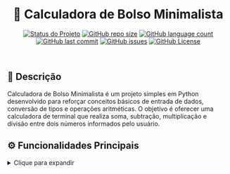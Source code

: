 <div align="center">

# 🧮 Calculadora de Bolso Minimalista

[![Status do Projeto](https://img.shields.io/badge/Status-Completo-brightgreen?style=for-the-badge)](#)
[![GitHub repo size](https://img.shields.io/github/repo-size/luhring-julian/CalculadoraMinimalista?style=for-the-badge)](https://github.com/luhring-julian/CalculadoraMinimalista)
[![GitHub language count](https://img.shields.io/github/languages/count/luhring-julian/CalculadoraMinimalista?style=for-the-badge)](https://github.com/luhring-julian/CalculadoraMinimalista)
[![GitHub last commit](https://img.shields.io/github/last-commit/luhring-julian/CalculadoraMinimalista?style=for-the-badge)](https://github.com/luhring-julian/CalculadoraMinimalista/commits/main)
[![GitHub issues](https://img.shields.io/github/issues/luhring-julian/CalculadoraMinimalista?style=for-the-badge)](https://github.com/luhring-julian/CalculadoraMinimalista/issues)
[![GitHub License](https://img.shields.io/github/license/luhring-julian/CalculadoraMinimalista?style=for-the-badge)](https://github.com/luhring-julian/CalculadoraMinimalista/blob/main/LICENSE)

<br>

<!-- Adicione um banner ou screenshot do projeto aqui, se desejar -->
<!-- <img src="./assets/screenshot.png" alt="Banner do Projeto" width="100%"> -->

</div>

## 📝 Descrição

Calculadora de Bolso Minimalista é um projeto simples em Python desenvolvido para reforçar conceitos básicos de entrada de dados, conversão de tipos e operações aritméticas. O objetivo é oferecer uma calculadora de terminal que realiza soma, subtração, multiplicação e divisão entre dois números informados pelo usuário.

## ⚙️ Funcionalidades Principais

<details>
<summary>Clique para expandir</summary>

### Core Features

- ⭐ Solicita dois números ao usuário via terminal
- 🔥 Realiza operações de soma, subtração, multiplicação e divisão
- 💡 Exibe os resultados formatados na tela

### Features Extras

- 📱 Código simples e fácil de adaptar para outros tipos de calculadora
- 🎨 Sugestão: pode ser expandido para interface gráfica (Tkinter) ou tratamento de erros

## 🌐 Demo

Este projeto é executado localmente via terminal. Veja abaixo um exemplo de execução:

```text
=== CALCULADORA DE BOLSO MINIMALISTA ===

Digite o primeiro número: 4
Digite o segundo número: 2
4.0 + 2.0 = 6.0
4.0 - 2.0 = 2.0
4.0 * 2.0 = 8.0
4.0 / 2.0 = 2.0

Cálculo concluído com sucesso!
```

## 🛠️ Tecnologias

### Linguagem

[![Python](https://img.shields.io/badge/Python-3.7%2B-blue?style=for-the-badge&logo=python&logoColor=white)](https://www.python.org/)

### Ferramentas

[![VS Code](https://img.shields.io/badge/VS%20Code-%23007ACC.svg?style=for-the-badge&logo=visual-studio-code&logoColor=white)](https://code.visualstudio.com/)
[![Git](https://img.shields.io/badge/Git-%23F05032.svg?style=for-the-badge&logo=git&logoColor=white)](https://git-scm.com/)

## 🚀 Pré-requisitos

- [![Python](https://img.shields.io/badge/Python-3.7%2B-blue?style=for-the-badge&logo=python&logoColor=white)](https://www.python.org/)
- [![Git](https://img.shields.io/badge/Git-%23F05032.svg?style=for-the-badge&logo=git&logoColor=white)](https://git-scm.com/)

## ⚡ Instalação & Execução

```powershell
# Clone este repositório
git clone https://github.com/luhring-julian/CalculadoraMinimalista.git

# Navegue até o diretório
cd CalculadoraMinimalista

# Execute o script
python .\calculadora_minimalista.py
```

Ou em sistemas Unix/macOS:

```bash
cd CalculadoraMinimalista
python3 calculadora_minimalista.py
```

## 📁 Estrutura de Arquivos

```text
├── 📜 LICENSE
├── 📖 README.md
└── 🐍 calculadora_minimalista.py
```

## 📈 Roadmap

### Versão 1.0

- [x] Script funcional para operações básicas
- [x] Documentação inicial
- [ ] Tratamento de erros (input inválido, divisão por zero)
- [ ] Testes automatizados
- [ ] Interface gráfica (Tkinter)

## 🤝 Como Contribuir

1. Fork o projeto
2. Crie uma branch para sua feature (`git checkout -b feature/nova-feature`)
3. Commit suas mudanças (`git commit -m 'feat: nova feature'`)
4. Push para a branch (`git push origin feature/nova-feature`)
5. Abra um Pull Request

## 📜 Licença

Este projeto está sob a licença MIT. Veja o arquivo [LICENSE](./LICENSE) para mais detalhes.

## 👨‍💻 Autor

<img src="https://github.com/luhring-julian.png" width="100px" alt="Author Avatar" style="border-radius:50%"/>

**Julian Luhring**

[![LinkedIn](https://img.shields.io/badge/LinkedIn-%230077B5.svg?style=for-the-badge&logo=linkedin&logoColor=white)](https://www.linkedin.com/in/julianluhring)
[![GitHub](https://img.shields.io/badge/GitHub-%23181717.svg?style=for-the-badge&logo=github&logoColor=white)](https://github.com/luhring-julian)

<div align="center">
    <br>
    <p>
        <em>
            Desenvolvido com ❤️ por Julian Luhring<br>
            <strong>Este projeto foi criado para fins de aprendizado e portfólio.</strong>
        </em>
    </p>
</div>

[⬆ Voltar ao topo](#título-do-projeto)
